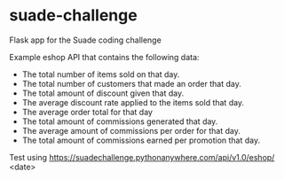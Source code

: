 # suade-challenge
Flask app for the Suade coding challenge

Example eshop API that contains the following data:

- The total number of items sold on that day.
- The total number of customers that made an order that day.
- The total amount of discount given that day.
- The average discount rate applied to the items sold that day.
- The average order total for that day
- The total amount of commissions generated that day.
- The average amount of commissions per order for that day.
- The total amount of commissions earned per promotion that day.

Test using https://suadechallenge.pythonanywhere.com/api/v1.0/eshop/ \<date>
